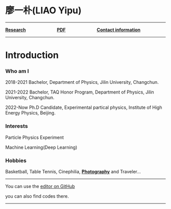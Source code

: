 # 廖一朴(LIAO Yipu)

------



[**Research**](research.md)&emsp;&emsp;&emsp;&emsp;&emsp;&emsp;&emsp;[**PDF**](pdf.md)&emsp;&emsp;&emsp;&emsp;&emsp;&emsp;&emsp;[**Contact information**](information.md)



------



# Introduction
### Who am I

2018-2021 Bachelor, Department of Physics, Jilin University, Changchun.

2021-2022 Bachelor, TAQ Honor Program, Department of Physics, Jilin University, Changchun.

2022-Now  Ph.D Candidate, Experimental partical physics, Institute of High Energy Physics, Beijing.


<!-- [**CV(English)**](files/CV_of_YipuLIAO.pdf)  &emsp;  [**CV(Chinese)**](files/CV_Chinese.pdf) -->


### Interests
Particle Physics Experiment

Machine Learning(Deep Learning)

### Hobbies
Basketball, Table Tennis, Cinephilia, [**Photography**](files/Notes_for_photographer.pdf) and Traveler...


------


You can use the [editor on GitHub](https://github.com/liaoyp0615/liaoyp0615.github.io/edit/master/README.md)

you can also find codes there.

------


